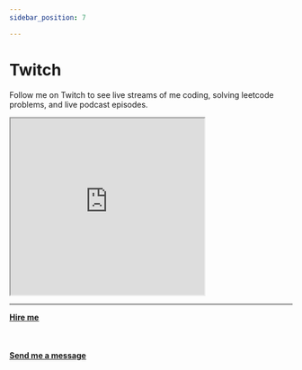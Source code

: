 ```yaml
---
sidebar_position: 7

---
```


# Twitch

Follow me on Twitch to see live streams of me coding, solving leetcode problems, and live podcast episodes.




<iframe
    src="https://player.twitch.tv/?channel=mattherzog&parent=mattherzog.me&muted=true"
    width="345" height="315"
    allowfullscreen>
</iframe>

<hr></hr>

<a href="https://calendly.com/mattherzog/business-chat" target="_blank"><b><u>Hire me</u></b></a>
<br></br>
<br></br>
<a href="mailto:matt@mattherzog.me" target="_blank"><b><u>Send me a message</u></b></a>
